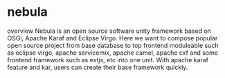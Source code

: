 nebula
======
overview
Nebula is an open source software unity framework based on OSGi, Apache Karaf and Eclipse Virgo. Here we want to compose popular open source project from base database to top frontend moduleable such as eclipse virgo, apache servicemix,
apache camel, apache cxf and some frontend framework such as extjs, etc into one unit. 
With apache karaf feature and kar, users can create their base framework quickly.
